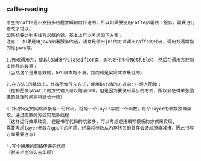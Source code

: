 ### caffe-reading
    原生的caffe是不支持多线程求解前向传递的，所以如果要使用caffe部署线上服务，需要进行修改才可以。
    如果想要达到多线程求解的话，基本上可以考虑如下方案：
    注意： 如果是用java部署服务的话，通常是使用jni的方式调用caffe的代码，调用方通常指的是java端。

    1.修改调用方，使其load多个Classifier类，即初始化多个Net和Blob，然后在调用方控制多线程的数量；
    （当然这个是最低效的，GPU根本跑不满，然而却是实现成本最低的）

    2.在方法1的基础上，修改图像传入方式，使用batch的方式向c++传入图像；
    （控制图像以batch的方式输入可以跑满GPU，但是因为要使用异步的方式，所以会使得单张图像的处理时间稍稍延长一些）

    3.针对特定的网络直接写一份代码，将每一个layer写成一个函数，每个layer的参数独自读取，通过函数的方式实现多线程
    （这样运行效率较高，但是书写代码的坑较多，可以考虑使用编写模板的方式来实现,
    需要考虑layer参数在gpu中的问题，经常将参数从内存拷贝到显存会造成速度减慢，因此书写方面需要注意)

    4.写个通用的网络传递的代码
    （暂未相当怎么去实现）
